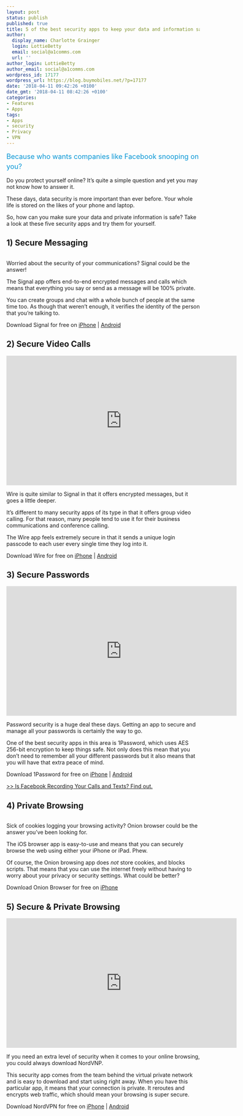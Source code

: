 ```yaml
---
layout: post
status: publish
published: true
title: 5 of the best security apps to keep your data and information safe
author:
  display_name: Charlotte Grainger
  login: LottieBetty
  email: social@a1comms.com
  url: ''
author_login: LottieBetty
author_email: social@a1comms.com
wordpress_id: 17177
wordpress_url: https://blog.buymobiles.net/?p=17177
date: '2018-04-11 09:42:26 +0100'
date_gmt: '2018-04-11 08:42:26 +0100'
categories:
- Features
- Apps
tags:
- Apps
- security
- Privacy
- VPN
---
```

<p><span class="postStandFirst" style="color: #0896d5; line-height: 26px; font-size: 18px;">Because who wants companies like Facebook snooping on you?</span></p>
<p>Do you protect yourself online? It&rsquo;s quite a simple question and yet you may not know how to answer it.</p>
<p>These days, data security is more important than ever before. Your whole life is stored on the likes of your phone and laptop.</p>
<p>So, how can you make sure your data and private information is safe? Take a look at these five security apps and try them for yourself.</p>
<h2>1) Secure Messaging</h2>
<p><img class="aligncenter size-full wp-image-17185" src="https://lh3.googleusercontent.com/h2hhO5dB5239w_X_4CfME8vOqRdfLL-LSytuInW1f8BFQ1vwjBwHrGZAcKca-ghDQ37gbY3tzcvPrQ-f_K8SBtk6aw=s0" alt="" /></p>
<p>Worried about the security of your communications? Signal could be the answer!</p>
<p>The Signal app offers end-to-end encrypted messages and calls which means that everything you say or send as a message will be 100% private.</p>
<p>You can create groups and chat with a whole bunch of people at the same time too. As though that weren&rsquo;t enough, it verifies the identity of the person that you&rsquo;re talking to.</p>
<p>Download Signal for free on <a href="https://itunes.apple.com/gb/app/signal-private-messenger/id874139669?mt=8">iPhone</a> | <a href="https://play.google.com/store/apps/details?id=org.thoughtcrime.securesms&amp;hl=en_GB">Android</a></p>
<h2>2) Secure Video Calls</h2>
<p><iframe src="https://www.youtube.com/embed/l7zfcyoiAP4" width="600" height="338" frameborder="0" allowfullscreen="allowfullscreen"><span data-mce-type="bookmark" style="display: inline-block; width: 0px; overflow: hidden; line-height: 0;" class="mce_SELRES_start">﻿</span></iframe></p>
<p>Wire is quite similar to Signal in that it offers encrypted messages, but it goes a little deeper.</p>
<p>It&rsquo;s different to many security apps of its type in that it offers group video calling. For that reason, many people tend to use it for their business communications and conference calling.</p>
<p>The Wire app feels extremely secure in that it sends a unique login passcode to each user every single time they log into it.</p>
<p>Download Wire for free on <a href="https://itunes.apple.com/gb/app/wire-private-messenger/id930944768?mt=8">iPhone</a> | <a href="https://play.google.com/store/apps/details?id=com.wire">Android</a></p>
<h2>3) Secure Passwords</h2>
<p><iframe src="https://www.youtube.com/embed/KrWVR91DPPw" width="600" height="338" frameborder="0" allowfullscreen="allowfullscreen"><span data-mce-type="bookmark" style="display: inline-block; width: 0px; overflow: hidden; line-height: 0;" class="mce_SELRES_start">﻿</span></iframe></p>
<p>Password security is a huge deal these days. Getting an app to secure and manage all your passwords is certainly the way to go.</p>
<p>One of the best security apps in this area is 1Password, which uses AES 256-bit encryption to keep things safe. Not only does this mean that you don&rsquo;t need to remember all your different passwords but it also means that you will have that extra peace of mind.</p>
<p>Download 1Password for free on <a href="https://itunes.apple.com/gb/app/1password-password-manager/id568903335?mt=8">iPhone</a> | <a href="https://play.google.com/store/apps/details?id=com.agilebits.onepassword&amp;hl=en_GB">Android</a></p>
<p><a href="https://blog.buymobiles.net/news/is-facebook-recording-your-calls-and-texts-find-out-here" target="_blank" rel="noopener">>> Is Facebook Recording Your Calls and Texts? Find out.</a></p>
<h2>4) Private Browsing</h2>
<p><img class="aligncenter size-full wp-image-17184" src="https://lh3.googleusercontent.com/5jcpfPkMfUWNUTl-R_tGfKA4idm0KbTLBk9Q2jJGywDlCu_LWY2ylnXK5BdZ1TXV31iT4LWlNc5EGNfyAcc3zCVV=s0" alt="" /></p>
<p>Sick of cookies logging your browsing activity? Onion browser could be the answer you&rsquo;ve been looking for.</p>
<p>The iOS browser app is easy-to-use and means that you can securely browse the web using either your iPhone or iPad. Phew.</p>
<p>Of course, the Onion browsing app does <em>not </em>store cookies, and blocks scripts. That means that you can use the internet freely without having to worry about your privacy or security settings. What could be better?</p>
<p>Download Onion Browser for free on <a href="https://itunes.apple.com/us/app/onion-browser/id519296448?mt=8">iPhone</a></p>
<h2>5) Secure &amp; Private Browsing</h2>
<p><iframe src="https://www.youtube.com/embed/lzjxGnRX2JU" width="600" height="338" frameborder="0" allowfullscreen="allowfullscreen"><span data-mce-type="bookmark" style="display: inline-block; width: 0px; overflow: hidden; line-height: 0;" class="mce_SELRES_start">﻿</span></iframe></p>
<p>If you need an extra level of security when it comes to your online browsing, you could always download NordVNP.</p>
<p>This security app comes from the team behind the virtual private network and is easy to download and start using right away. When you have this particular app, it means that your connection is private. It reroutes and encrypts web traffic, which should mean your browsing is super secure.</p>
<p>Download NordVPN for free on <a href="https://itunes.apple.com/gb/app/vpn-by-nordvpn-easy-unlimited/id905953485?mt=8">iPhone</a> | <a href="https://play.google.com/store/apps/details?id=com.nordvpn.android&amp;hl=en_GB">Android</a></p>
